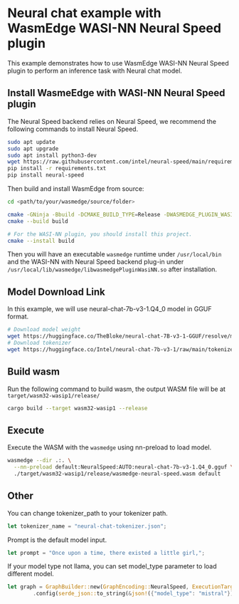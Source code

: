# Neural chat example with WasmEdge WASI-NN Neural Speed plugin
This example demonstrates how to use WasmEdge WASI-NN Neural Speed plugin to perform an inference task with Neural chat model.

## Install WasmeEdge with WASI-NN Neural Speed plugin

The Neural Speed backend relies on Neural Speed, we recommend the following commands to install Neural Speed.

``` bash
sudo apt update
sudo apt upgrade
sudo apt install python3-dev
wget https://raw.githubusercontent.com/intel/neural-speed/main/requirements.txt
pip install -r requirements.txt
pip install neural-speed
```

Then build and install WasmEdge from source:

``` bash
cd <path/to/your/wasmedge/source/folder>

cmake -GNinja -Bbuild -DCMAKE_BUILD_TYPE=Release -DWASMEDGE_PLUGIN_WASI_NN_BACKEND="neuralspeed"
cmake --build build

# For the WASI-NN plugin, you should install this project.
cmake --install build
```

Then you will have an executable `wasmedge` runtime under `/usr/local/bin` and the WASI-NN with Neural Speed backend plug-in under `/usr/local/lib/wasmedge/libwasmedgePluginWasiNN.so` after installation.
## Model Download Link

In this example, we will use neural-chat-7b-v3-1.Q4_0 model in GGUF format.

``` bash
# Download model weight
wget https://huggingface.co/TheBloke/neural-chat-7B-v3-1-GGUF/resolve/main/neural-chat-7b-v3-1.Q4_0.gguf
# Download tokenizer
wget https://huggingface.co/Intel/neural-chat-7b-v3-1/raw/main/tokenizer.json -O neural-chat-tokenizer.json
```

## Build wasm

Run the following command to build wasm, the output WASM file will be at `target/wasm32-wasip1/release/`

```bash
cargo build --target wasm32-wasip1 --release
```

## Execute 

Execute the WASM with the `wasmedge` using nn-preload to load model. 

```bash
wasmedge --dir .:. \
  --nn-preload default:NeuralSpeed:AUTO:neural-chat-7b-v3-1.Q4_0.gguf \
  ./target/wasm32-wasip1/release/wasmedge-neural-speed.wasm default

```

## Other 

You can change tokenizer_path to your tokenizer path.

``` rust
let tokenizer_name = "neural-chat-tokenizer.json";        
```

Prompt is the default model input.

``` rust
let prompt = "Once upon a time, there existed a little girl,";
```
If your model type not llama, you can set model_type parameter to load different model.

``` rust
let graph = GraphBuilder::new(GraphEncoding::NeuralSpeed, ExecutionTarget::AUTO)
        .config(serde_json::to_string(&json!({"model_type": "mistral"}))
```